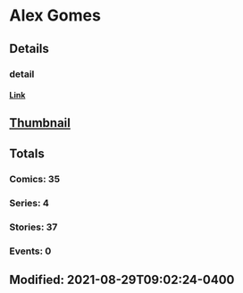# Alex  Gomes 
## Details
### detail
#### [Link](http://marvel.com/comics/creators/13645/alex_gomes?utm_campaign=apiRef&utm_source=225578a89fc76f3d20fbffda5d17a88d)
## [Thumbnail](http://i.annihil.us/u/prod/marvel/i/mg/b/40/image_not_available.jpg)
## Totals
### Comics: 35
### Series: 4
### Stories: 37
### Events: 0
## Modified: 2021-08-29T09:02:24-0400